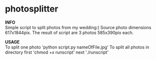 # photosplitter
**INFO**  
Simple script to split photos from my wedding:)
Source photo dimensions 617x1844pix.
The result of script are 3 photos 585x390pix each.

**USAGE**  
To split one photo 'python script.py nameOfFile.jpg'
To split all photos in directory first 'chmod +x runscript' next './runscript'  

